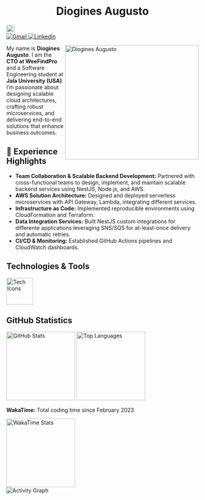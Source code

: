 <center><h1>Diogines Augusto</h1></center>

<div align="start">
  <img height="22em" src="https://wakatime.com/badge/user/dd0960ca-a819-4407-a960-c470e301a6f1.svg" alt="Total coding time since Feb 1 2023" />
</div>

<div align="start">
  <a href="mailto:contato.dioaugustodev@gmail.com">
    <img src="https://img.shields.io/badge/-Gmail-%23333?style=for-the-badge&logo=gmail&logoColor=white" alt="Gmail"/>
  </a>
  <a href="https://www.linkedin.com/in/diogines-augusto/" target="_blank">
    <img src="https://img.shields.io/badge/-LinkedIn-%230077B5?style=for-the-badge&logo=linkedin&logoColor=white" alt="LinkedIn"/>
  </a>
</div>


<div>
  <img align="right" src="https://user-images.githubusercontent.com/40190879/210110304-c9cdda8a-21fe-4c1e-a4d1-26cdb1b13c3b.png" width="350" height="300" alt="Diogines Augusto"/>
  <p>
    My name is <strong>Diogines Augusto</strong>. I am the <strong>CTO at WeeFindPro</strong> and a Software Engineering student at <strong>Jala University (USA)</strong>. I’m passionate about designing scalable cloud architectures, crafting robust microservices, and delivering end-to-end solutions that enhance business outcomes.
  </p>

  <h2>🚀 Experience Highlights</h2>
  <ul>
    <li><strong>Team Collaboration & Scalable Backend Development:</strong> Partnered with cross-functional teams to design, implement, and maintain scalable backend services using NestJS, Node.js, and AWS.</li>
    <li><strong>AWS Solution Architecture:</strong> Designed and deployed serverless microservices with API Gateway, Lambda, integrating different services.</li>
    <li><strong>Infrastructure as Code:</strong> Implemented reproducible environments using CloudFormation and Terraform.</li>
    <li><strong>Data Integration Services:</strong> Built NestJS custom integrations for differente applications leveraging SNS/SQS for at-least-once delivery and automatic retries.</li>
    <li><strong>CI/CD & Monitoring:</strong> Established GitHub Actions pipelines and CloudWatch dashboards.</li>
  </ul>
</div>


## Technologies & Tools  
<div align="start">
  <img alt="Tech Icons" src="https://skillicons.dev/icons?i=js,ts,java,py,react,nextjs,angular,bootstrap,tailwind,laravel,nest,spring,jest,mysql,postgres,mongo,firebase,git,githubactions,figma,linux,aws,bash,docker,wordpress,obsidian,postman" height="70" />
</div>


## GitHub Statistics  
<div align="start">
  <img height="180em" src="https://github-readme-stats-git-master-dioaugust.vercel.app/api?username=DioAugust&show_icons=true&theme=merko&include_all_commits=true&count_private=true&rank_icon=github" alt="GitHub Stats"/>
  <img height="180em" src="https://github-readme-stats-git-master-dioaugust.vercel.app/api/top-langs/?username=DioAugust&show_icons=true&layout=compact&langs_count=8&theme=merko&cache_seconds=7200" alt="Top Languages"/>
</div>

<p><strong>WakaTime:</strong> Total coding time since February 2023</p>
<div align="start">
  <img height="180em" src="https://github-readme-stats-git-master-dioaugust.vercel.app/api/wakatime?username=@DioAugust&langs_count=6&layout=compact&theme=merko&range=all_time&hide=markdown" alt="WakaTime Stats"/>
</div>


<div align="start">
  <img src="https://github-readme-activity-graph-red.vercel.app/graph?username=DioAugust&theme=merko&hide_border=true" alt="Activity Graph"/>
</div>



